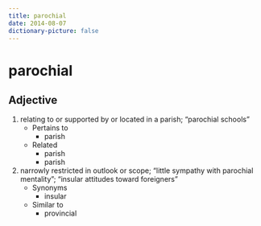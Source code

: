 ```yaml
---
title: parochial
date: 2014-08-07
dictionary-picture: false
---
```


# parochial


## Adjective

1. relating to or supported by or located in a parish; “parochial schools”
	- Pertains to
		- parish
	- Related
		- parish
		- parish
2. narrowly restricted in outlook or scope; “little sympathy with parochial mentality”; “insular attitudes toward foreigners”
	- Synonyms
		- insular
	- Similar to
		- provincial
